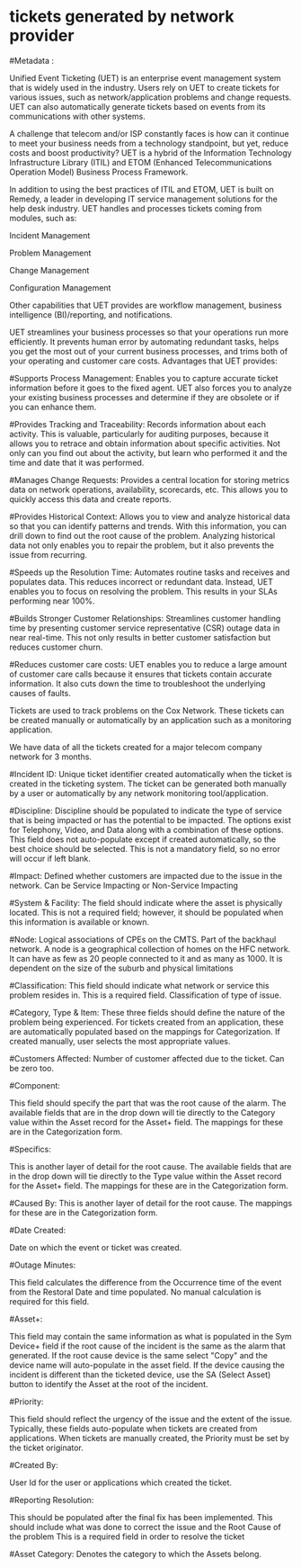 # tickets generated by network provider
#Metadata : 

Unified Event Ticketing (UET) is an enterprise event management system that is widely used in the industry. Users rely on UET to create tickets for various issues, such as network/application problems and change requests. UET can also automatically generate tickets based on events from its communications with other systems.

A challenge that telecom and/or ISP constantly faces is how can it continue to meet your business needs from a technology standpoint, but yet, reduce costs and boost productivity? UET is a hybrid of the Information Technology Infrastructure Library (ITIL) and ETOM (Enhanced Telecommunications Operation Model) Business Process Framework.

In addition to using the best practices of ITIL and ETOM, UET is built on Remedy, a leader in developing IT service management solutions for the help desk industry. UET handles and processes tickets coming from modules, such as:

Incident Management

Problem Management

Change Management

Configuration Management

Other capabilities that UET provides are workflow management, business intelligence (BI)/reporting, and notifications.

 

UET streamlines your business processes so that your operations run more efficiently. It prevents human error by automating redundant tasks, helps you get the most out of your current business processes, and trims both of your operating and customer care costs. Advantages that UET provides:

 

#Supports Process Management:
Enables you to capture accurate ticket information before it goes to the fixed agent. UET also forces you to analyze your existing business processes and determine if they are obsolete or if you can enhance them.

 

#Provides Tracking and Traceability: 
Records information about each activity. This is valuable, particularly for auditing purposes, because it allows you to retrace and obtain information about specific activities. Not only can you find out about the activity, but learn who performed it and the time and date that it was performed.

 
#Manages Change Requests: 
Provides a central location for storing metrics data on network operations, availability, scorecards, etc. This allows you to quickly access this data and create reports.

 

#Provides Historical Context: 
Allows you to view and analyze historical data so that you can identify patterns and trends. With this information, you can drill down to find out the root cause of the problem. Analyzing historical data not only enables you to repair the problem, but it also prevents the issue from recurring.

 

#Speeds up the Resolution Time: 
Automates routine tasks and receives and populates data. This reduces incorrect or redundant data. Instead, UET enables you to focus on resolving the problem. This results in your SLAs performing near 100%.

 

#Builds Stronger Customer Relationships: 
Streamlines customer handling time by presenting customer service representative (CSR) outage data in near real-time. This not only results in better customer satisfaction but reduces customer churn.

 

#Reduces customer care costs: 
UET enables you to reduce a large amount of customer care calls because it ensures that tickets contain accurate information. It also cuts down the time to troubleshoot the underlying causes of faults.

 

Tickets are used to track problems on the Cox Network. These tickets can be created manually or automatically by an application such as a monitoring application.

We have data of all the tickets created for a major telecom company network for 3 months. 

#Incident ID: 
Unique ticket identifier created automatically when the ticket is created in the ticketing system. The ticket can be generated both manually by a user or automatically by any network monitoring tool/application.

#Discipline: 
Discipline should be populated to indicate the type of service that is being impacted or has the potential to be impacted.  The options exist for Telephony, Video, and Data along with a combination of these options.  This field does not auto-populate except if created automatically, so the best choice should be selected.  This is not a mandatory field, so no error will occur if left blank.

#Impact: 
Defined whether customers are impacted due to the issue in the network. Can be Service Impacting or Non-Service Impacting

#System & Facility: 
The field should indicate where the asset is physically located.  This is not a required field; however, it should be populated when this information is available or known.

#Node: 
Logical associations of CPEs on the CMTS. Part of the backhaul network. A node is a geographical collection of homes on the HFC network. It can have as few as 20 people connected to it and as many as 1000. It is dependent on the size of the suburb and physical limitations

#Classification: 
This field should indicate what network or service this problem resides in.  This is a required field. Classification of type of issue.

#Category, Type & Item: 
These three fields should define the nature of the problem being experienced.  For tickets created from an application, these are automatically populated based on the mappings for Categorization.  If created manually, user selects the most appropriate values.

#Customers Affected: 
Number of customer affected due to the ticket. Can be zero too. 

#Component: 

This field should specify the part that was the root cause of the alarm.  The available fields that are in the drop down will tie directly to the Category value within the Asset record for the Asset+ field.  The mappings for these are in the Categorization form.  

#Specifics: 

This is another layer of detail for the root cause.  The available fields that are in the drop down will tie directly to the Type value within the Asset record for the Asset+ field.  The mappings for these are in the Categorization form.  


#Caused By: 
This is another layer of detail for the root cause.  The mappings for these are in the Categorization form.  

#Date Created: 

Date on which the event or ticket was created.

#Outage Minutes: 

This field calculates the difference from the Occurrence time of the event from the Restoral Date and time populated.  No manual calculation is required for this field.


#Asset+: 

This field may contain the same information as what is populated in the Sym Device+ field if the root cause of the incident is the same as the alarm that generated.  If the root cause device is the same select "Copy" and the device name will auto-populate in the asset field.  If the device causing the incident is different than the ticketed device, use the SA (Select Asset) button to identify the Asset at the root of the incident.

#Priority: 

This field should reflect the urgency of the issue and the extent of the issue.  Typically, these fields auto-populate when tickets are created from applications.  When tickets are manually created, the Priority must be set by the ticket originator.  

#Created By: 

User Id for the user or applications which created the ticket.

#Reporting Resolution: 

This should be populated after the final fix has been implemented.  This should include what was done to correct the issue and the Root Cause of the problem This is a required field in order to resolve the ticket

#Asset Category: 
Denotes the category to which the Assets belong.
